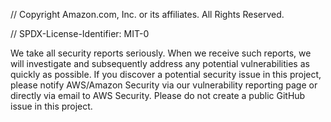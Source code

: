 // Copyright Amazon.com, Inc. or its affiliates. All Rights Reserved.

// SPDX-License-Identifier: MIT-0

We take all security reports seriously. When we receive such reports, we will investigate and subsequently address any potential vulnerabilities as quickly as possible. If you discover a potential security issue in this project, please notify AWS/Amazon Security via our vulnerability reporting page or directly via email to AWS Security. Please do not create a public GitHub issue in this project.


